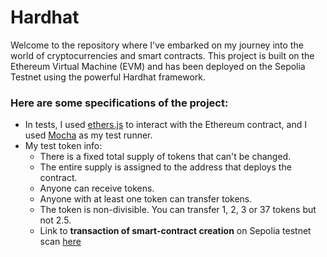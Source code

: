# Hardhat
Welcome to the repository where I've embarked on my journey into the world of cryptocurrencies and smart contracts. This project is built on the Ethereum Virtual Machine (EVM) and has been deployed on the Sepolia Testnet using the powerful Hardhat framework.
### Here are some specifications of the project:
- In tests, I used [ethers.js](https://docs.ethers.org/v6/) to interact with the Ethereum contract, and I used [Mocha](https://mochajs.org/) as my test runner.
- My test token info:
  - There is a fixed total supply of tokens that can't be changed.
  - The entire supply is assigned to the address that deploys the contract.
  - Anyone can receive tokens.
  - Anyone with at least one token can transfer tokens.
  - The token is non-divisible. You can transfer 1, 2, 3 or 37 tokens but not 2.5.
  - Link to **transaction of smart-contract creation** on Sepolia testnet scan [here](https://sepolia.etherscan.io/tx/0xa09d06fc86d9926cad45bb3875d7ace15452e6f04b288b37aca3a6048416ca44) 
